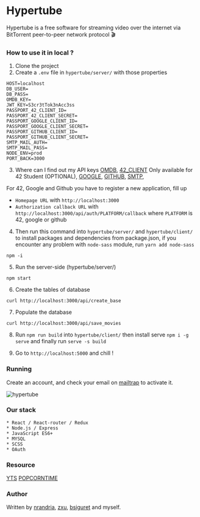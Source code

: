 # Hypertube

Hypertube is a free software for streaming video over the internet via BitTorrent peer-to-peer network protocol 🎬

### How to use it in local ?

1. Clone the project
2. Create a `.env` file in `hypertube/server/` with those properties

```
HOST=localhost
DB_USER=
DB_PASS=
OMDB_KEY=
JWT_KEY=S3cr3tTok3nAcc3ss
PASSPORT_42_CLIENT_ID=
PASSPORT_42_CLIENT_SECRET=
PASSPORT_GOOGLE_CLIENT_ID=
PASSPORT_GOOGLE_CLIENT_SECRET=
PASSPORT_GITHUB_CLIENT_ID=
PASSPORT_GITHUB_CLIENT_SECRET=
SMTP_MAIL_AUTH=
SMTP_MAIL_PASS=
NODE_ENV=prod
PORT_BACK=3000
```

3. Where can I find out my API keys
[OMDB](http://www.omdbapi.com/apikey.aspx),
[42_CLIENT](https://api.intra.42.fr) Only available for 42 Student (OPTIONAL),
[GOOGLE](https://developers.google.com/products/),
[GITHUB](https://github.com/settings/developers),
[SMTP](https://mailtrap.io),

For 42, Google and Github you have to register a new application, fill up 
- `Homepage URL` with `http://localhost:3000`
- `Authorization callback URL` with `http://localhost:3000/api/auth/PLATFORM/callback` where `PLATFORM` is 42, google or github

4. Then run this command into `hypertube/server/` and `hypertube/client/` to install packages and dependencies from package.json, if you encounter any problem with `node-sass` module, run `yarn add node-sass`

```
npm -i 
```

5. Run the server-side (hypertube/server/)

```
npm start
```

6. Create the tables of database

```
curl http://localhost:3000/api/create_base
```

7. Populate the database  

```
curl http://localhost:3000/api/save_movies
```

8. Run `npm run build` into `hypertube/client/` then install serve `npm i -g serve` and finally run `serve -s build`

9. Go to `http://localhost:5000` and chill !

### Running

Create an account, and check your email on [mailtrap](https://mailtrap.io) to activate it.

![hypertube](./assets/hypertube.png)

### Our stack

	* React / React-router / Redux
	* Node.js / Express
	* JavaScript ES6+
	* MYSQL
	* SCSS
 	* OAuth

### Resource
[YTS](https://yts.am/api)
[POPCORNTIME](https://popcorntime.api-docs.io/api/welcome/introduction)

### Author

Written by [nrandria](https://github.com/BABAK0T0), [zxu](https://github.com/zhudax), [bsiguret](https://github.com/bsiguret) and myself.
